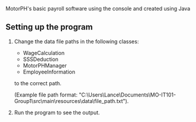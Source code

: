 MotorPH's basic payroll software using the console and created using Java

## Setting up the program
1. Change the data file paths in the following classes:
   - WageCalculation
   - SSSDeduction
   - MotorPHManager
   - EmployeeInformation
   
   to the correct path.
  
   (Example file path format: "C:\\Users\\Lance\\Documents\\MO-IT101-Group1\\src\\main\\resources\\data\\file_path.txt").

2. Run the program to see the output.